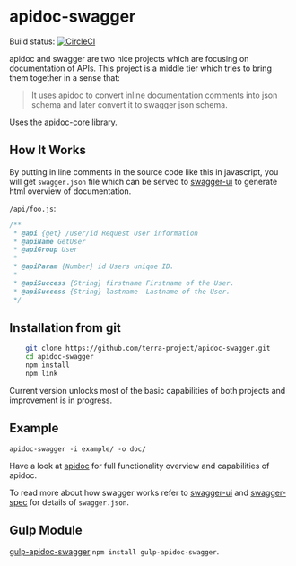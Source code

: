 # apidoc-swagger

Build status: [![CircleCI](https://circleci.com/gh/fsbahman/apidoc-swagger.svg?style=svg)](https://circleci.com/gh/fsbahman/apidoc-swagger)

apidoc and swagger are two nice projects which are focusing on documentation of APIs. 
This project is a middle tier which tries to bring them together in a sense that:
> It uses apidoc to convert inline documentation comments into json schema and later convert it to swagger json schema.

Uses the [apidoc-core](https://github.com/apidoc/apidoc-core) library.

## How It Works

By putting in line comments in the source code like this in javascript, you will get `swagger.json` file which can be served to [swagger-ui](https://github.com/swagger-api/swagger-ui) to generate html overview of documentation.

`/api/foo.js`:
```js
/**
 * @api {get} /user/id Request User information
 * @apiName GetUser
 * @apiGroup User
 *
 * @apiParam {Number} id Users unique ID.
 *
 * @apiSuccess {String} firstname Firstname of the User.
 * @apiSuccess {String} lastname  Lastname of the User.
 */
```


<!-- ## Installation

`npm install apidoc-swagger -g` -->

## Installation from git
```sh
    git clone https://github.com/terra-project/apidoc-swagger.git
    cd apidoc-swagger
    npm install
    npm link
```

Current version unlocks most of the basic capabilities of both projects and improvement is in progress.

## Example

`apidoc-swagger -i example/ -o doc/`



Have a look at [apidoc](https://github.com/apidoc/apidoc) for full functionality overview and capabilities of apidoc.

To read more about how swagger works refer to [swagger-ui](https://github.com/swagger-api/swagger-ui) and [swagger-spec](https://github.com/swagger-api/swagger-spec) for details of `swagger.json`.


## Gulp Module

[gulp-apidoc-swagger](https://github.com/fsbahman/gulp-apidoc-swagger) `npm install gulp-apidoc-swagger`.
